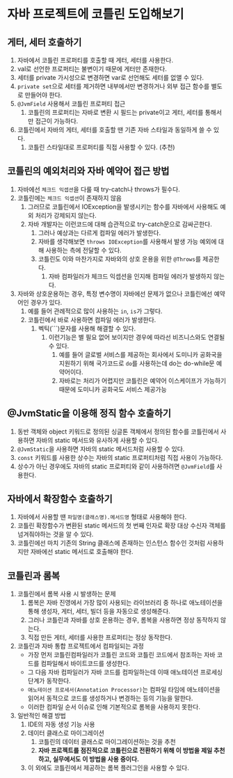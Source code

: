 # 자바 프로젝트에 코틀린 도입해보기

## 게터, 세터 호출하기

1. 자바에서 코틀린 프로퍼티를 호출할 때 게터, 세터를 사용한다.
2. val로 선언한 프로퍼티는 불변이기 때문에 게터만 존재한다.
3. 세터를 private 가시성으로 변경하면 var로 선언해도 세터를 없앨 수 있다.
4. `private set`으로 세터를 제거하면 내부에서만 변경하거나 외부 접근 함수를 별도로 만들어야 한다.
5. `@JvmField` 사용해서 코틀린 프로퍼티 접근
    1. 코틀린의 프로퍼티는 자바로 변환 시 필드는 private이고 게터, 세터를 통해서만 접근이 가능하다.
6. 코틀린에서 자바의 게터, 세터를 호출할 땐 기존 자바 스타일과 동일하게 쓸 수 있다.
    1. 코틀린 스타일대로 프로퍼티를 직접 사용할 수 있다. (추천)

## 코틀린의 예외처리와 자바 예약어 접근 방법

1. 자바에선 `체크드 익셉션`을 다룰 때 try-catch나 throws가 필수다.
2. 코틀린에는 `체크드 익셉션`이 존재하지 않음
   1. 그러므로 코틀린에서 IOException을 발생시키는 함수를 자바에서 사용해도 예외 처리가 강제되지 않는다.
   2. 자바 개발자는 이런코드에 대해 습관적으로 try-catch문으로 감싸곤한다.
      1. 그러나 예상과는 다르게 컴파일 에러가 발생한다.
      2. 자바를 생각해보면 `throws IOException`를 사용해서 발생 가능 예외에 대해 사용하는 측에 전달할 수 있다.
      3. 코틀린도 이와 마찬가지로 자바와의 상호 운용을 위한 `@Throws`를 제공한다.
         1. 자바 컴파일러가 체크드 익셉션을 인지해 컴파일 에러가 발생하지 않는다.
3. 자바와 상호운용하는 경우, 특정 변수명이 자바에선 문제가 없으나 코틀린에선 예약어인 경우가 있다.
   1. 예를 들어 관례적으로 많이 사용하는 `in`, `is`가 그렇다.
   2. 코틀린에서 바로 사용하면 컴파일 에러가 발생한다.
      1. 벡틱(```)문자를 사용해 해결할 수 있다.
         1. 이런기능은 별 필요 없어 보이지만 경우에 따라선 비즈니스와도 연결될 수 있다.
            1. 예를 들어 글로벌 서비스를 제공하는 회사에서 도미니카 공화국을 지원하기 위해 국가코드로 `do`를 사용하는데 do는 do-while문 예약어이다.
            2. 자바로는 처리가 어렵지만 코틀린은 예약어 이스케이프가 가능하기 때문에 도미니카 공화국도 서비스 제공가능

## @JvmStatic을 이용해 정직 함수 호출하기

1. 동반 객체와 object 키워드로 정의된 싱글톤 객체에서 정의된 함수를 코틀린에서 사용하면 자바의 static 메서드와 유사하게 사용할 수 있다.
2. `@JvmStatic`을 사용하면 자바의 static 메서드처럼 사용할 수 있다.
3. `const` 키워드를 사용한 상수는 자바의 static 프로퍼티처럼 직접 사용이 가능하다.
4. 상수가 아닌 경우에도 자바의 static 프로퍼티와 같이 사용하려면 `@JvmField`를 사용한다.

## 자바에서 확장함수 호출하기

1. 자바에서 사용할 땐 `파일명(클래스명).메서드명` 형태로 사용해야 한다.
2. 코틀린 확장함수가 변환된 static 메서드의 첫 번째 인자로 확장 대상 수신자 객체를 넘겨줘야하는 것을 알 수 있다.
3. 코틀린에선 마치 기존의 String 클래스에 존재하는 인스턴스 함수인 것처럼 사용하지만 자바에선 static 메서드로 호출해야 한다.

## 코틀린과 롬복

1. 코틀린에서 롬복 사용 시 발생하는 문제
   1. 롬복은 자바 진영에서 가장 많이 사용되는 라이브러리 중 하나로 애노테이션을 통해 생성자, 게터, 세터, 빌더 등을 자동으로 생성해준다.
   2. 그러나 코틀린과 자바를 상호 운용하는 경우, 롬복을 사용하면 정상 동작하지 않는다.
   3. 직접 만든 게터, 세터를 사용한 프로퍼티는 정상 동작한다.
2. 코틀린과 자바 통합 프로젝트에서 컴파일되는 과정
   - 가장 먼저 코틀린컴파일러가 코틀린 코드와 코틀린 코드에서 참조하는 자바 코드를 컴파일해서 바이트코드를 생성한다.
   - 그 다음 자바 컴파일러가 자바 코드를 컴파일하는데 이때 애노테이션 프로세싱 단계가 동작한다.
   - `애노테이션 프로세서(Annotation Processor)`는 컴파일 타임에 애노테이션을 읽어서 동적으로 코드를 생성하거나 변경하는 등의 기능을 말한다.
   - 이러한 컴파일 순서 이슈로 인해 기본적으로 롬복을 사용하지 못한다.
3. 일반적인 해결 방법
   1. IDE의 자동 생성 기능 사용
   2. 데이터 클래스로 마이그레이션
      1. 코틀린의 데이터 클래스로 마이그레이션하는 것을 추천
      2. **자바 프로젝트를 점진적으로 코틀린으로 전환하기 위해 이 방법을 제일 추천하고, 실무에서도 이 방법을 사용 중이다.**
   3. 이 외에도 코틀린에서 제공하는 롬복 플러그인을 사용할 수 있다.

